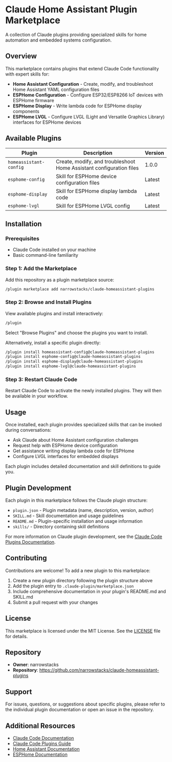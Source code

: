 # Claude Home Assistant Plugin Marketplace

A collection of Claude plugins providing specialized skills for home automation and embedded systems configuration.

## Overview

This marketplace contains plugins that extend Claude Code functionality with expert skills for:

- **Home Assistant Configuration** - Create, modify, and troubleshoot Home Assistant YAML configuration files
- **ESPHome Configuration** - Configure ESP32/ESP8266 IoT devices with ESPHome firmware
- **ESPHome Display** - Write lambda code for ESPHome display components
- **ESPHome LVGL** - Configure LVGL (Light and Versatile Graphics Library) interfaces for ESPHome devices

## Available Plugins

| Plugin                 | Description                                                         | Version |
| ---------------------- | ------------------------------------------------------------------- | ------- |
| `homeassistant-config` | Create, modify, and troubleshoot Home Assistant configuration files | 1.0.0   |
| `esphome-config`       | Skill for ESPHome device configuration files                        | Latest  |
| `esphome-display`      | Skill for ESPHome display lambda code                               | Latest  |
| `esphome-lvgl`         | Skill for ESPHome LVGL config                                       | Latest  |

## Installation

### Prerequisites

- Claude Code installed on your machine
- Basic command-line familiarity

### Step 1: Add the Marketplace

Add this repository as a plugin marketplace source:

```bash
/plugin marketplace add narrowstacks/claude-homeassistant-plugins
```

### Step 2: Browse and Install Plugins

View available plugins and install interactively:

```bash
/plugin
```

Select "Browse Plugins" and choose the plugins you want to install.

Alternatively, install a specific plugin directly:

```bash
/plugin install homeassistant-config@claude-homeassistant-plugins
/plugin install esphome-config@claude-homeassistant-plugins
/plugin install esphome-display@claude-homeassistant-plugins
/plugin install esphome-lvgl@claude-homeassistant-plugins
```

### Step 3: Restart Claude Code

Restart Claude Code to activate the newly installed plugins. They will then be available in your workflow.

## Usage

Once installed, each plugin provides specialized skills that can be invoked during conversations:

- Ask Claude about Home Assistant configuration challenges
- Request help with ESPHome device configuration
- Get assistance writing display lambda code for ESPHome
- Configure LVGL interfaces for embedded displays

Each plugin includes detailed documentation and skill definitions to guide you.

## Plugin Development

Each plugin in this marketplace follows the Claude plugin structure:

- `plugin.json` - Plugin metadata (name, description, version, author)
- `SKILL.md` - Skill documentation and usage guidelines
- `README.md` - Plugin-specific installation and usage information
- `skills/` - Directory containing skill definitions

For more information on Claude plugin development, see the [Claude Code Plugins Documentation](https://docs.claude.com/en/docs/claude-code/plugins.md).

## Contributing

Contributions are welcome! To add a new plugin to this marketplace:

1. Create a new plugin directory following the plugin structure above
2. Add the plugin entry to `.claude-plugin/marketplace.json`
3. Include comprehensive documentation in your plugin's README.md and SKILL.md
4. Submit a pull request with your changes

## License

This marketplace is licensed under the MIT License. See the [LICENSE](LICENSE) file for details.

## Repository

- **Owner**: narrowstacks
- **Repository**: https://github.com/narrowstacks/claude-homeassistant-plugins

## Support

For issues, questions, or suggestions about specific plugins, please refer to the individual plugin documentation or open an issue in the repository.

## Additional Resources

- [Claude Code Documentation](https://docs.claude.com/en/docs/claude-code/)
- [Claude Code Plugins Guide](https://docs.claude.com/en/docs/claude-code/plugins.md)
- [Home Assistant Documentation](https://www.home-assistant.io/docs/)
- [ESPHome Documentation](https://esphome.io/)
